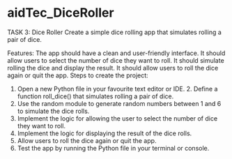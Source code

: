 # aidTec_DiceRoller
TASK 3: Dice Roller
  Create a simple dice rolling app that simulates rolling a pair of dice.
  
  
  
Features:
  The app should have a clean and user-friendly interface.
  It should allow users to select the number of dice they want to roll.
  It should simulate rolling the dice and display the result.
  It should allow users to roll the dice again or quit the app.
Steps to create the project:
  1. Open a new Python file in your favourite text editor or IDE. 2. Define a function roll_dice() that simulates rolling a pair of dice.
  3. Use the random module to generate random numbers between 1 and 6 to simulate the dice rolls.
  4. Implement the logic for allowing the user to select the number of dice they want to roll. 
  5. Implement the logic for displaying the result of the dice rolls.
  6. Allow users to roll the dice again or quit the app.
  7. Test the app by running the Python file in your terminal or console.

